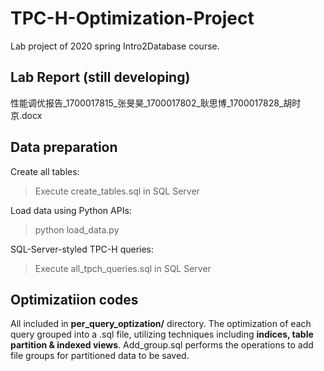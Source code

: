 # TPC-H-Optimization-Project
Lab project of 2020 spring Intro2Database course.

## Lab Report (still developing)
性能调优报告_1700017815_张旻昊_1700017802_耿思博_1700017828_胡时京.docx

## Data preparation
Create all tables:
> Execute create_tables.sql in SQL Server

Load data using Python APIs:
> python load_data.py

SQL-Server-styled TPC-H queries:
> Execute all_tpch_queries.sql in SQL Server

## Optimizatiion codes
All included in **per_query_optization/** directory.
The optimization of each query grouped into a .sql file, utilizing techniques including **indices, table partition & indexed views**.
Add_group.sql performs the operations to add file groups for partitioned data to be saved.
